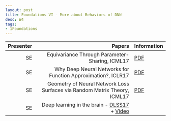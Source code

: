 ```yaml
---
layout: post
title: Foundations VI - More about Behaviors of DNN
desc: W4
tags:
- 1Foundations
---
```




| Presenter | Papers | Information|
| -----: | ----------: | :----- |
| SE |  Equivariance Through Parameter-Sharing, ICML17| [PDF](https://arxiv.org/abs/1702.08389) |
| SE |  Why Deep Neural Networks for Function Approximation?, ICLR17 | [PDF](https://openreview.net/pdf?id=SkpSlKIel) |
| SE |  Geometry of Neural Network Loss Surfaces via Random Matrix Theory, ICML17 | [PDF](http://proceedings.mlr.press/v70/pennington17a/pennington17a.pdf)|
| SE | Deep learning in the brain - [DLSS17](http://videolectures.net/site/normal_dl/tag=1129742/deeplearning2017_richards_neuroscience_01.pdf) + [Video](http://videolectures.net/deeplearning2017_richards_neuroscience/)  |

